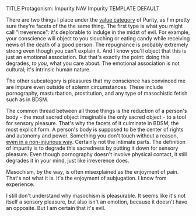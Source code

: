 TITLE Protagonism: Impurity
NAV Impurity
TEMPLATE DEFAULT

There are two things I place under the [value category](virtues) of Purity, as I'm pretty sure they're facets of the the same thing. The first type is what you might call "irreverence": it's deplorable to indulge in the midst of evil. For example, your conscience will object to you slouching or eating candy while receiving news of the death of a good person. The repugnance is probably extremely strong even though you can't explain it. And I know you'll object that this is just an emotional association. But that's exactly the point: doing this degrades, *to you*, what you care about. The emotional association is not cultural; it's intrinsic human nature.

The other subcategory is pleasures that my conscience has convinced me are impure even outside of solemn circumstances. These include pornography, masturbation, prostitution, and any type of masochistic fetish such as in BDSM.

The common thread between all those things is the reduction of a person's body - the most sacred object imaginable <span class="note">the only sacred object</span> - to a tool for sensory pleasure. That's why the facets of it culminate in BDSM, the most explicit form. A person's body is supposed to be the center of rights and autonomy and power. Something you don't touch without a reason, [even in a non-injurious way](/argument/propaganda#harm-hurt-violence). Certainly not the intimate parts. The definition of impurity is to degrade this sacredness by putting it down for sensory pleasure. Even though pornography doesn't involve physical contact, it still degrades it in your mind, just like irreverence does.

Masochism, by the way, is often misexplained as the enjoyment of pain. That's not what it is. It's the enjoyment of subjugation. I know from experience.

I still don't understand why masochism is pleasurable. It seems like it's not itself a sensory pleasure, but also isn't an emotion, because it doesn't have an opposite. But I am certain that it's evil.
